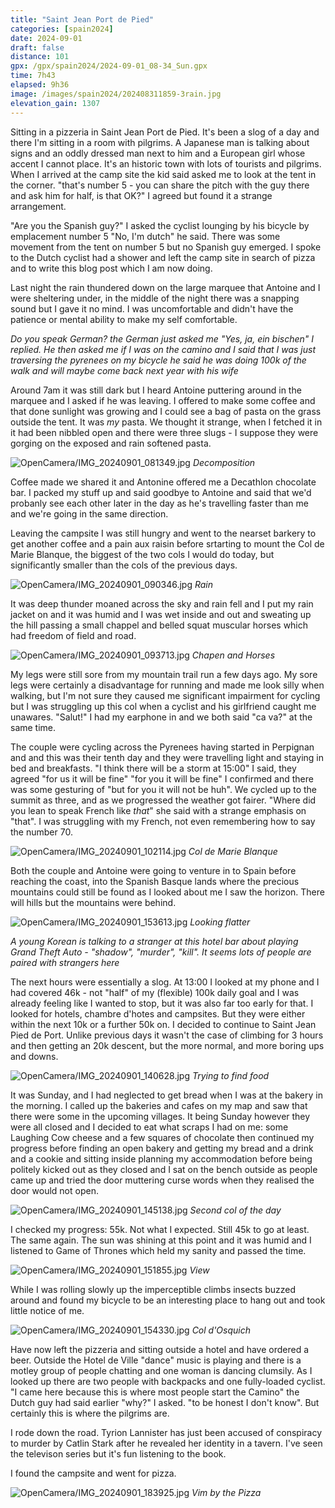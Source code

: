 ```yaml
--- 
title: "Saint Jean Port de Pied"
categories: [spain2024]
date: 2024-09-01
draft: false
distance: 101
gpx: /gpx/spain2024/2024-09-01_08-34_Sun.gpx
time: 7h43
elapsed: 9h36
image: /images/spain2024/202408311859-3rain.jpg
elevation_gain: 1307
---
```


Sitting in a pizzeria in Saint Jean Port de Pied. It's been a slog of a day
and there I'm sitting in a room with pilgrims. A Japanese man is talking about
signs and an oddly dressed man next to him and a European girl whose accent I
cannot place. It's an historic town with lots of tourists and pilgrims. When I
arrived at the camp site the kid said asked me to look at the tent in the
corner. "that's number 5 - you can share the pitch with the guy there and ask
him for half, is that OK?" I agreed but found it a strange arrangement.

"Are you the Spanish guy?" I asked the cyclist lounging by his bicycle by
emplacement number 5 "No, I'm dutch" he said. There was some movement from the
tent on number 5 but no Spanish guy emerged. I spoke to the Dutch cyclist had
a shower and left the camp site in search of pizza and to write this blog post
which I am now doing.

Last night the rain thundered down on the large marquee that Antoine and I were
sheltering under, in the middle of the night there was a snapping sound but I
gave it no mind. I was uncomfortable and didn't have the patience or mental
ability to make my self comfortable.

_Do you speak German? the German just asked me "Yes, ja, ein bischen" I
replied. He then asked me if I was on the camino and I said that I was just
traversing the pyrenees on my bicycle he said he was doing 100k of the walk
and will maybe come back next year with his wife_

Around 7am it was still dark but I heard Antoine puttering around in the
marquee and I asked if he was leaving. I offered to make some coffee and that
done sunlight was growing and I could see a bag of pasta on the grass outside
the tent. It was _my_ pasta. We thought it strange, when I fetched it in it
had been nibbled open and there were three slugs - I suppose they were gorging
on the exposed and rain softened pasta.

![OpenCamera/IMG_20240901_081349.jpg](/images/spain2024/202408311859-2slugs.jpg)
*Decomposition*

Coffee made we shared it and Antonine offered me a Decathlon chocolate bar. I
packed my stuff up and said goodbye to Antoine and said that we'd probanly see
each other later in the day as he's travelling faster than me and we're going
in the same direction.

Leaving the campsite I was still hungry and went to the nearset barkery to get
another coffee and a pain aux raisin before srtarting to mount the Col de
Marie Blanque, the biggest of the two cols I would do today, but significantly
smaller than the cols of the previous days.

![OpenCamera/IMG_20240901_090346.jpg](/images/spain2024/202408311859-3rain.jpg)
*Rain*

It was deep thunder moaned across the sky and rain fell and I put my rain
jacket on and it was humid and I was wet inside and out and sweating up the
hill passing a small chappel and belled squat muscular horses which had
freedom of field and road.

![OpenCamera/IMG_20240901_093713.jpg](/images/spain2024/202408311859-4chapel.jpg)
*Chapen and Horses*

My legs were still sore from my mountain trail run a few days ago. My sore
legs were certainly a disadvantage for running and made me look silly when
walking, but I'm not sure they caused me significant impairment for cycling
but I was struggling up this col when a cyclist and his girlfriend caught me
unawares. "Salut!" I had my earphone in and we both said "ca va?" at the same
time.

The couple were cycling across the Pyrenees having started in Perpignan and
and this was their tenth day and they were travelling light and staying in
bed and breakfasts. "I think there will be a storm at 15:00" I said, they
agreed "for us it will be fine" "for you it will be fine" I confirmed and
there was some gesturing of "but for you it will not be huh". We cycled up to
the summit as three, and as we progressed the weather got fairer. "Where did
you lean to speak French like _that_" she said with a strange emphasis on
"that". I was struggling with my French, not even remembering how to say the
number 70.

![OpenCamera/IMG_20240901_102114.jpg](/images/spain2024/202408311859-5marie.jpg)
*Col de Marie Blanque*

Both the couple and Antoine were going to venture in to Spain before reaching
the coast, into the Spanish Basque lands where the precious mountains could
still be found as I looked about me I saw the horizon. There will hills  but
the mountains were behind.

![OpenCamera/IMG_20240901_153613.jpg](/images/spain2024/202408311859-10flats.jpg)
*Looking flatter*

_A young Korean is talking to a stranger at this hotel bar about playing Grand
Theft Auto - "shadow", "murder", "kill". It seems lots of people are paired
with strangers here_

The next hours were essentially a slog. At 13:00 I looked at my phone and I
had covered 46k - not "half" of my (flexible) 100k daily goal and I was
already feeling like I wanted to stop, but it was also far too early for that.
I looked for hotels, chambre d'hotes and campsites. But they were either
within the next 10k or a further 50k on. I decided to continue to Saint Jean
Pied de Port. Unlike previous days it wasn't the case of climbing for 3 hours
and then getting an 20k descent, but the more normal, and more boring ups and downs.

![OpenCamera/IMG_20240901_140628.jpg](/images/spain2024/202408311859-7hotel.jpg)
*Trying to find food*

It was Sunday, and I had neglected to get bread when I was at the bakery in
the morning. I called up the bakeries and cafes on my map and saw that there
were some in the upcoming villages. It being Sunday however they were all
closed and I decided to eat what scraps I had on me: some Laughing Cow cheese
and a few squares of chocolate then continued my progress before finding an
open bakery and getting my bread and a drink and a cookie and sitting inside
planning my accommodation before being politely kicked out as they closed and I
sat on the bench outside as people came up and tried the door muttering curse
words when they realised the door would not open.

![OpenCamera/IMG_20240901_145138.jpg](/images/spain2024/202408311859-u.jpg)
*Second col of the day*

I checked my progress: 55k. Not what I expected. Still 45k to go at least.
The same again. The sun was shining at this point and it was humid and I
listened to Game of Thrones which held my sanity and passed the time.

![OpenCamera/IMG_20240901_151855.jpg](/images/spain2024/202408311859-9view.jpg)
*View*

While I was rolling slowly up the imperceptible climbs insects buzzed around
and found my bicycle to be an interesting place to hang out and took little
notice of me.

![OpenCamera/IMG_20240901_154330.jpg](/images/spain2024/202408311859-11osquich.jpg)
*Col d'Osquich*

Have now left the pizzeria and sitting outside a hotel and have ordered a
beer. Outside the Hotel de Ville "dance" music is playing and there is a
motley group of people chatting and one woman is dancing clumsily. As I looked up
there are two people with backpacks and one fully-loaded cyclist. "I came here
because this is where most people start the Camino" the Dutch guy had said
earlier "why?" I asked. "to be honest I don't know". But certainly this is
where the pilgrims are.

I rode down the road. Tyrion Lannister has just been accused of conspiracy to
murder by Catlin Stark after he revealed her identity in a tavern. I've seen
the televison series but it's fun listening to the book.

I found the campsite and went for pizza.

![OpenCamera/IMG_20240901_183925.jpg](/images/spain2024/202408311859-12pizzeria.jpg)
*Vim by the Pizza*




















